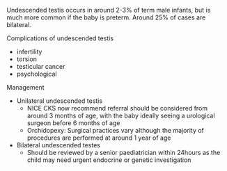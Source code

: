 Undescended testis occurs in around 2\-3% of term male infants, but is much more common if the baby is preterm. Around 25% of cases are bilateral.  
  
Complications of undescended testis  
* infertility
* torsion
* testicular cancer
* psychological

  
Management  
* Unilateral undescended testis
	+ NICE CKS now recommend referral should be considered from around 3 months of age, with the baby ideally seeing a urological surgeon before 6 months of age
	+ Orchidopexy: Surgical practices vary although the majority of procedures are performed at around 1 year of age
* Bilateral undescended testes
	+ Should be reviewed by a senior paediatrician within 24hours as the child may need urgent endocrine or genetic investigation
